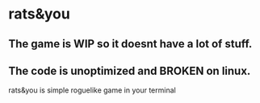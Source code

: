 # rats&you
## The game is WIP so it doesnt have a lot of stuff.
## The code is unoptimized and BROKEN on linux.
rats&you is simple roguelike game in your terminal
